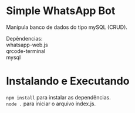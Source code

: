# Simple WhatsApp Bot

Manipula banco de dados do tipo mySQL (CRUD).

Depêndencias:</br>
	whatsapp-web.js</br>
	qrcode-terminal</br>
	mysql</br>
	
# Instalando e Executando

```npm install``` para instalar as dependências.</br>
```node .``` para iniciar o arquivo index.js.
